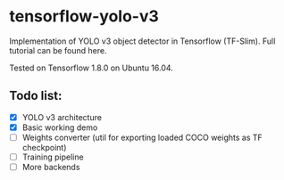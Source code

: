 # tensorflow-yolo-v3

Implementation of YOLO v3 object detector in Tensorflow (TF-Slim). Full tutorial can be found here.

Tested on Tensorflow 1.8.0 on Ubuntu 16.04.

## Todo list:
- [x] YOLO v3 architecture
- [x] Basic working demo
- [ ] Weights converter (util for exporting loaded COCO weights as TF checkpoint)
- [ ] Training pipeline
- [ ] More backends
